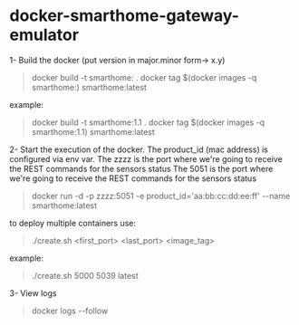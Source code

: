 # docker-smarthome-gateway-emulator

1- Build the docker
(put version in major.minor form->  x.y)
> docker build -t smarthome:<version> .
> docker tag $(docker images -q smarthome:<version>) smarthome:latest

example:
> docker build -t smarthome:1.1 .
> docker tag $(docker images -q smarthome:1.1) smarthome:latest

2- Start the execution of the docker. The product_id (mac address) is configured via env var. 
The zzzz is the port where we're going to receive the REST commands for the sensors status
The 5051 is the port where we're going to receive the REST commands for the sensors status
> docker run -d -p zzzz:5051 -e product_id='aa:bb:cc:dd:ee:ff' --name <name> smarthome:latest 

to deploy multiple containers use:
> ./create.sh <first_port> <last_port> <image_tag>

example:
>./create.sh 5000 5039 latest

3- View logs
> docker logs --follow <name>

